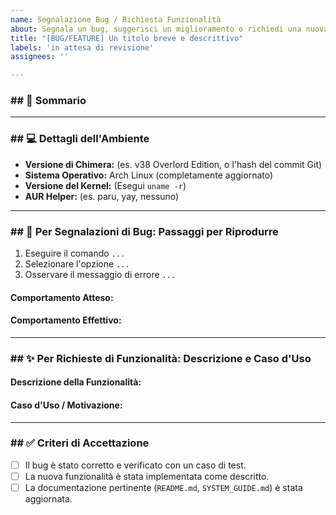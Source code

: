 ```yaml
---
name: Segnalazione Bug / Richiesta Funzionalità
about: Segnala un bug, suggerisci un miglioramento o richiedi una nuova funzionalità.
title: "[BUG/FEATURE] Un titolo breve e descrittivo"
labels: 'in attesa di revisione'
assignees: ''

---
```


### ## 📝 Sommario

<hr>

### ## 💻 Dettagli dell'Ambiente

* **Versione di Chimera:** (es. v38 Overlord Edition, o l'hash del commit Git)
* **Sistema Operativo:** Arch Linux (completamente aggiornato)
* **Versione del Kernel:** (Esegui `uname -r`)
* **AUR Helper:** (es. paru, yay, nessuno)

<hr>

### ## 🐛 Per Segnalazioni di Bug: Passaggi per Riprodurre

1.  Eseguire il comando `...`
2.  Selezionare l'opzione `...`
3.  Osservare il messaggio di errore `...`

#### Comportamento Atteso:
#### Comportamento Effettivo:
<hr>

### ## ✨ Per Richieste di Funzionalità: Descrizione e Caso d'Uso

#### Descrizione della Funzionalità:
#### Caso d'Uso / Motivazione:
<hr>

### ## ✅ Criteri di Accettazione

* [ ] Il bug è stato corretto e verificato con un caso di test.
* [ ] La nuova funzionalità è stata implementata come descritto.
* [ ] La documentazione pertinente (`README.md`, `SYSTEM_GUIDE.md`) è stata aggiornata.